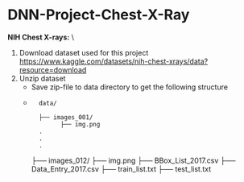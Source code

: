 # DNN-Project-Chest-X-Ray
**NIH Chest X-rays:** \\
1. Download dataset used for this project https://www.kaggle.com/datasets/nih-chest-xrays/data?resource=download
2. Unzip dataset
   - Save zip-file to data directory to get the following structure
   -       data/
     
           ├── images_001/
                 ├── img.png
           .
           .
           .
     ├── images_012/
           ├── img.png
     ├── BBox_List_2017.csv
     ├── Data_Entry_2017.csv
     ├── train_list.txt
     ├── test_list.txt

     
